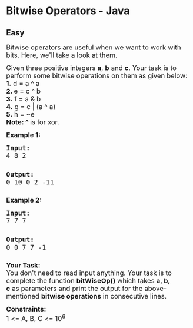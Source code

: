 # Bitwise Operators - Java
## Easy
<div class="problems_problem_content__Xm_eO"><p><span style="font-size:18px">Bitwise operators are useful when we want to work with bits. Here, we'll take a look at them.</span></p>

<p><span style="font-size:18px">Given three positive integers <strong>a</strong>, <strong>b</strong> and <strong>c</strong>. Your task is to perform some bitwise operations on them as given below:<br>
<strong>1.</strong> d = a ^ a<br>
<strong>2. </strong>e = c ^ b<br>
<strong>3.</strong> f = a &amp; b<br>
<strong>4.</strong> g = c | (a ^ a)<br>
<strong>5.</strong>&nbsp;h&nbsp;= ~e<br>
<strong>Note: ^ </strong>is for xor.</span></p>

<p><strong><span style="font-size:18px">Example 1:</span></strong></p>

<div class="problemQuestion">
<div class="problemQuestion">
<pre><span style="font-size:18px"><strong>Input:</strong>
4 8 2</span>

<span style="font-size:18px"><strong>Output:</strong></span>
<span style="font-size:18px">0
10
0
2
-11</span></pre>

<p><strong><span style="font-size:18px">Example 2:</span></strong></p>

<div class="problemQuestion">
<div class="problemQuestion">
<pre><span style="font-size:18px"><strong>Input:</strong>
7 7 7</span>

<span style="font-size:18px"><strong>Output:</strong></span>
<span style="font-size:18px">0
0
7
7
-1</span></pre>
</div>
</div>
</div>

<p><span style="font-size:18px"><strong>Your Task:</strong><br>
You don't need to read input&nbsp;anything. Your task is to complete the function <strong>bitWiseOp()</strong>&nbsp;which takes <strong>a, b, c</strong>&nbsp;as&nbsp;parameters&nbsp;and print the output for the above-mentioned <strong>bitwise operations</strong>&nbsp;in consecutive lines.</span></p>

<p><span style="font-size:18px"><strong>Constraints:</strong><br>
1 &lt;= A, B, C &lt;= 10<sup>6</sup></span>&nbsp;</p>
</div>
</div>